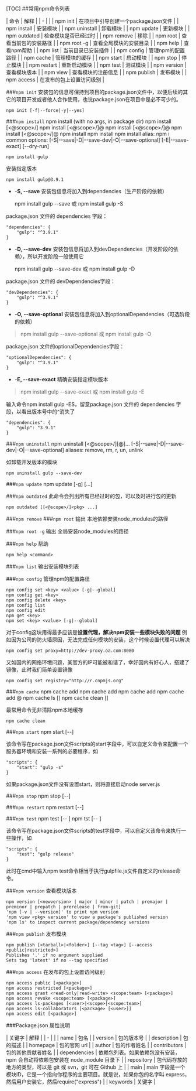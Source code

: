 [TOC]
##常用npm命令列表

| 命令          | 解释                                 |
| -             |                                      |
| npm init      | 在项目中引导创建一个package.json文件 |
| npm install   | 安装模块                             |
| npm uninstall | 卸载模块                             |
| npm update    | 更新模块                             |
| npm outdated  | 检查模块是否已经过时                 | 
| npm remove    | 移除                                 |
| npm root      | 查看当前包的安装路径                 |
| npm root -g   | 查看全局模块的安装目录               |
| npm help      | 查看npm帮助                          |
| npm list      | 当前目录已安装插件                   |
| npm config    | 管理npm的配置路径                    |
| npm cache     | 管理模块的缓存                       |
| npm start     | 启动模块                             |
| npm stop      | 停止模块                             |
| npm restart   | 重新启动模块                         |
| npm test      | 测试模块                             |
| npm version   | 查看模块版本                         |
| npm view      | 查看模块的注册信息                   |
| npm publish   | 发布模块                             |
| npm access    | 在发布的包上设置访问级别             |

###`npm init`
安装包的信息可保持到项目的package.json文件中，以便后续的其它的项目开发或者他人合作使用，也说package.json在项目中是必不可少的。

	npm init [-f|--force|-y|--yes]

###`npm install`
	npm install (with no args, in package dir)
	npm install [<@scope>/]<name>
	npm install [<@scope>/]<name>@<tag>
	npm install [<@scope>/]<name>@<version>
	npm install [<@scope>/]<name>@<version range>
	npm install <tarball file>
	npm install <tarball url>
	npm install <folder>
	alias: npm i
	common options: [-S|--save|-D|--save-dev|-O|--save-optional] [-E|--save-exact] [--dry-run]

	npm install gulp

安装指定版本

	npm install gulp@3.9.1

* -**S, --save** 安装包信息将加入到dependencies（生产阶段的依赖）

	npm install gulp --save 或 npm install gulp -S


package.json 文件的 dependencies 字段：

	"dependencies": {
	    "gulp": "^3.9.1"
	}

* -**D, --save-dev** 安装包信息将加入到devDependencies（开发阶段的依赖），所以开发阶段一般使用它

	npm install gulp --save-dev 或 npm install gulp -D

package.json 文件的 devDependencies字段：

	"devDependencies": {
	    "gulp": "^3.9.1"
	}

* **-O, --save-optional** 安装包信息将加入到optionalDependencies（可选阶段的依赖）

>npm install gulp --save-optional 或 npm install gulp -O

package.json 文件的optionalDependencies字段：

	"optionalDependencies": {
	    "gulp": "^3.9.1"
	}

* -**E, --save-exact** 精确安装指定模块版本

>npm install gulp --save-exact 或 npm install gulp -E

输入命令npm install gulp -ES，留意package.json 文件的 dependencies 字段，以看出版本号中的^消失了

	"dependencies": {
	    "gulp": "3.9.1"
	}

###`npm uninstall`
	npm uninstall [<@scope>/]<pkg>[@<version>]... [-S|--save|-D|--save-dev|-O|--save-optional]
	aliases: remove, rm, r, un, unlink

如卸载开发版本的模块

	npm uninstall gulp --save-dev

###`npm update`
	npm update [-g] [<pkg>...]

###`npm outdated`
此命令会列出所有已经过时的包，可以及时进行包的更新

	npm outdated [[<@scope>/]<pkg> ...]

###`npm remove`
###`npm root`
输出 本地依赖安装node_modules的路径

###`npm root -g`
输出 全局安装node_modules的路径

###`npm help`
帮助

	npm help <command>

###`npm list`
输出安装模块列表

###`npm config`
管理npm的配置路径

	npm config set <key> <value> [-g|--global]
	npm config get <key>
	npm config delete <key>
	npm config list
	npm config edit
	npm get <key>
	npm set <key> <value> [-g|--global]

对于config这块用得最多应该是**设置代理，解决npm安装一些模块失败的问题**
例如因为公司的防火墙原因，无法完成任何模块的安装，这个时候设置代理可以解决

	npm config set proxy=http://dev-proxy.oa.com:8080

又如国内的网络环境问题，某官方的IP可能被和谐了，幸好国内有好心人，搭建了镜像，此时我们简单设置镜像

	npm config set registry="http://r.cnpmjs.org"

###`npm cache`
	npm cache add <tarball file>
	npm cache add <folder>
	npm cache add <tarball url>
	npm cache add <name>@<version>
	npm cache ls [<path>]
	npm cache clean [<path>]

最常用命令无非清除npm本地缓存

	npm cache clean

###`npm start`
	npm start [--<args>]

该命令写在package.json文件scripts的start字段中，可以自定义命令来配置一个服务器环境和安装一系列的必要程序，如

	"scripts": {
	    "start": "gulp -s"
	}

如果package.json文件没有设置start，则将直接启动node server.js

###`npm stop`
	npm stop [--<args>]

###`npm restart`
	npm restart [--<args>]

###`npm test`
	npm test [-- <args>]
	npm tst [-- <args>]

该命令写在package.json文件scripts的test字段中，可以自定义该命令来执行一些操作，如

	"scripts": {
	    "test": "gulp release"
	}

此时在cmd中输入npm test命令相当于执行gulpfile.js文件自定义的release命令。

###`npm version`
 查看模块版本

	npm version [<newversion> | major | minor | patch | premajor | preminor | prepatch | prerelease | from-git]
	'npm [-v | --version]' to print npm version
	'npm view <pkg> version' to view a package's published version
	'npm ls' to inspect current package/dependency versions

###`npm publish`
发布模块

	npm publish [<tarball>|<folder>] [--tag <tag>] [--access <public|restricted>]
	Publishes '.' if no argument supplied
	Sets tag 'latest' if no --tag specified

###`npm access`
 在发布的包上设置访问级别

	npm access public [<package>]
	npm access restricted [<package>]
	npm access grant <read-only|read-write> <scope:team> [<package>]
	npm access revoke <scope:team> [<package>]
	npm access ls-packages [<user>|<scope>|<scope:team>]
	npm access ls-collaborators [<package> [<user>]]
	npm access edit [<package>]

###Package.json 属性说明

| 关键字       | 解释                                                                                                                          |
| -            |                                                                                                                               |
| name         | 包名                                                                                                                          |
| version      | 包的版本号                                                                                                                    |
| description  | 包的描述                                                                                                                      |
| homepage     | 包的官网 url                                                                                                                  |
| author       | 包的作者姓名                                                                                                                  |
| contributors | 包的其他贡献者姓名                                                                                                            |
| dependencies | 依赖包列表。如果依赖包没有安装，npm 会自动将依赖包安装在 node_module 目录下                                                   |
| repository   | 包代码存放的地方的类型，可以是 git 或 svn，git 可在 Github 上                                                                 |
| main         | main 字段是一个模块ID，它是一个指向你程序的主要项目。就是说，如果你包的名字叫 express，然后用户安装它，然后require("express") |
| keywords     | 关键字                                                                                                                        |
